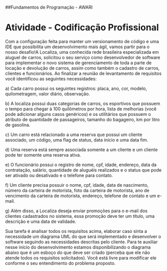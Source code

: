 ##Fundamentos de Programação - AWARI
# Atividade - Codificação Profissional

Com a configuração feita para manter um versionamento de código e uma IDE que possibilita um desenvolvimento mais ágil, vamos partir para o nosso desafio!A Localiza, uma conhecida rede brasileira especializada em aluguel de carros, solicitou o seu serviço como desenvolvedor de software para implementar o novo sistema de gerenciamento de toda a parte de locação e devolução de carros, assim como também o cadastro de carros, clientes e funcionários. Ao finalizar a reunião de levantamento de requisitos você identificou as seguintes necessidades: 

a) Cada carro possui os seguintes registros: placa, ano, cor, modelo, quilometragem, valor diário, observação. 

b) A localiza possui duas categorias de carros, os esportivos que possuem o tempo para chegar à 100 quilômetros por hora, lista de melhorias (você pode adicionar alguns casos genéricos) e os utilitários que possuem o atributo de quantidade de passageiros, tamanho do bagageiro, km por litro de gasolina. 

c) Um carro está relacionado a uma reserva que possui um cliente associado, um código, uma flag de status, data início e uma data fim. 

d) Uma reserva está sempre associada somente a um cliente e um cliente pode ter somente uma reserva ativa. 

e) O funcionário possui o registro de nome, cpf, idade, endereço, data da contratação, salário, quantidade de aluguéis realizados e o status que pode ser ativado ou desativado e o telefone para contato. 

f) Um cliente precisa possuir o nome, cpf, idade, data de nascimento, número da carteira de motorista, foto da carteira de motorista, ano de vencimento da carteira de motorista, endereço, telefone de contato e um e-mail. 

g) Além disso, a Localiza deseja enviar promoções para o e-mail dos clientes cadastrados no sistema, essa promoção deve ter um título, uma descrição e uma data de validade. 

Sua tarefa é analisar todos os requisitos acima, elaborar caso sinta a necessidade um diagrama UML do que será implementado e desenvolver o software seguindo as necessidades descritas pelo cliente. Para te auxiliar nesse início do desenvolvimento estamos disponibilizando o diagrama abaixo que é um esboço do que deve ser criado (perceba que ele não atende todos os requisitos solicitados). Você está livre para modificar ele conforme o seu entendimento do problema proposto. 

